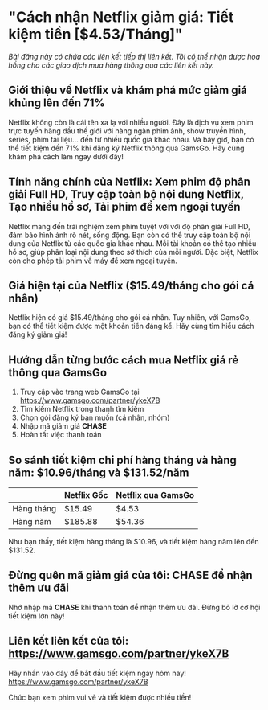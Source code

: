 # "Cách nhận Netflix giảm giá: Tiết kiệm tiền [$4.53/Tháng]"
*Bài đăng này có chứa các liên kết tiếp thị liên kết. Tôi có thể nhận được hoa hồng cho các giao dịch mua hàng thông qua các liên kết này.*

## Giới thiệu về Netflix và khám phá mức giảm giá khủng lên đến 71%
Netflix không còn là cái tên xa lạ với nhiều người. Đây là dịch vụ xem phim trực tuyến hàng đầu thế giới với hàng ngàn phim ảnh, show truyền hình, series, phim tài liệu... đến từ nhiều quốc gia khác nhau. Và bây giờ, bạn có thể tiết kiệm đến 71% khi đăng ký Netflix thông qua GamsGo. Hãy cùng khám phá cách làm ngay dưới đây!

## Tính năng chính của Netflix: Xem phim độ phân giải Full HD, Truy cập toàn bộ nội dung Netflix, Tạo nhiều hồ sơ, Tải phim để xem ngoại tuyến
Netflix mang đến trải nghiệm xem phim tuyệt vời với độ phân giải Full HD, đảm bảo hình ảnh rõ nét, sống động. Bạn còn có thể truy cập toàn bộ nội dung của Netflix từ các quốc gia khác nhau. Mỗi tài khoản có thể tạo nhiều hồ sơ, giúp phân loại nội dung theo sở thích của mỗi người. Đặc biệt, Netflix còn cho phép tải phim về máy để xem ngoại tuyến.

## Giá hiện tại của Netflix ($15.49/tháng cho gói cá nhân)
Netflix hiện có giá $15.49/tháng cho gói cá nhân. Tuy nhiên, với GamsGo, bạn có thể tiết kiệm được một khoản tiền đáng kể. Hãy cùng tìm hiểu cách đăng ký giảm giá!

## Hướng dẫn từng bước cách mua Netflix giá rẻ thông qua GamsGo
1. Truy cập vào trang web GamsGo tại https://www.gamsgo.com/partner/ykeX7B
2. Tìm kiếm Netflix trong thanh tìm kiếm
3. Chọn gói đăng ký bạn muốn (cá nhân, nhóm)
4. Nhập mã giảm giá **CHASE**
5. Hoàn tất việc thanh toán

## So sánh tiết kiệm chi phí hàng tháng và hàng năm: $10.96/tháng và $131.52/năm
|     | Netflix Gốc | Netflix qua GamsGo |
|-----|-------------|----------------------|
| Hàng tháng | $15.49      | $4.53                  |
| Hàng năm   | $185.88    | $54.36                |
Như bạn thấy, tiết kiệm hàng tháng là $10.96, và tiết kiệm hàng năm lên đến $131.52.

## Đừng quên mã giảm giá của tôi: **CHASE** để nhận thêm ưu đãi
Nhớ nhập mã **CHASE** khi thanh toán để nhận thêm ưu đãi. Đừng bỏ lỡ cơ hội tiết kiệm lớn này!

## Liên kết liên kết của tôi: https://www.gamsgo.com/partner/ykeX7B
Hãy nhấn vào đây để bắt đầu tiết kiệm ngay hôm nay! https://www.gamsgo.com/partner/ykeX7B

Chúc bạn xem phim vui vẻ và tiết kiệm được nhiều tiền!